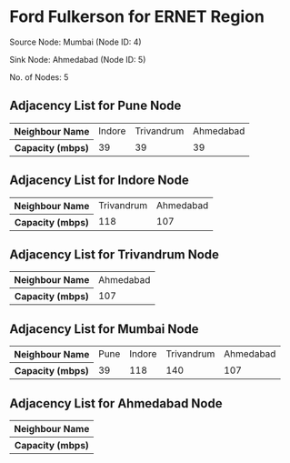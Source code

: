 # Ford Fulkerson for ERNET Region

Source Node: Mumbai (Node ID: 4)

Sink Node: Ahmedabad (Node ID: 5)

No. of Nodes: 5

## Adjacency List for Pune Node

<table>
<tr>
  <th>Neighbour Name</th>
  <td>Indore</td>
  <td>Trivandrum</td>
  <td>Ahmedabad</td>
</tr>
<tr>
  <th>Capacity (mbps)</th>
  <td>39</td>
  <td>39</td>
  <td>39</td>
</tr>
</table>

## Adjacency List for Indore Node

<table>
<tr>
  <th>Neighbour Name</th>
  <td>Trivandrum</td>
  <td>Ahmedabad</td>
</tr>
<tr>
  <th>Capacity (mbps)</th>
  <td>118</td>
  <td>107</td>
</tr>
</table>

## Adjacency List for Trivandrum Node

<table>
<tr>
  <th>Neighbour Name</th>
  <td>Ahmedabad</td>
</tr>
<tr>
  <th>Capacity (mbps)</th>
  <td>107</td>
</tr>
</table>

## Adjacency List for Mumbai Node

<table>
<tr>
  <th>Neighbour Name</th>
  <td>Pune</td>
  <td>Indore</td>
  <td>Trivandrum</td>
  <td>Ahmedabad</td>
</tr>
<tr>
  <th>Capacity (mbps)</th>
  <td>39</td>
  <td>118</td>
  <td>140</td>
  <td>107</td>
</tr>
</table>

## Adjacency List for Ahmedabad Node

<table>
<tr>
  <th>Neighbour Name</th>
</tr>
<tr>
  <th>Capacity (mbps)</th>
</tr>
</table>

